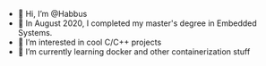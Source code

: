 - 👋 Hi, I’m @Habbus
- :closed_book: In August 2020, I completed my master's degree in Embedded Systems.
- 👀 I’m interested in cool C/C++ projects
- 🌱 I’m currently learning docker and other containerization stuff
